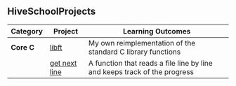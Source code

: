 ## HiveSchoolProjects

| Category | Project | Learning Outcomes |
|----------|---------|------------------|
| **Core C** | [libft](https://github.com/vkuznets23/libft) | My own reimplementation of the standard C library functions |
|            | [get next line](https://github.com/vkuznets23/get_next_line) | A function that reads a file line by line and keeps track of the progress |
